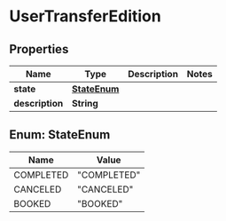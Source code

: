 

# UserTransferEdition

## Properties

Name | Type | Description | Notes
------------ | ------------- | ------------- | -------------
**state** | [**StateEnum**](#StateEnum) |  | 
**description** | **String** |  | 



## Enum: StateEnum

Name | Value
---- | -----
COMPLETED | &quot;COMPLETED&quot;
CANCELED | &quot;CANCELED&quot;
BOOKED | &quot;BOOKED&quot;



